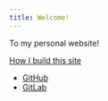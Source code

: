 ```yaml
---
title: Welcome!
---
```


To my personal website!

[How I build this site](README.html)

* [GitHub](https://github.com/svemoe)
* [GitLab](/https://gitlab.com/svemoe)
